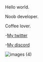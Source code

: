Hello world.

Noob developer.

Coffee lover.

-[My twitter](https://twitter.com/Thadeuks/ )

-[My discord](https://discord.com/channels/@me/Thadeuks#5628)


![images (4)](https://user-images.githubusercontent.com/93542549/144749159-1bda3ee0-53cd-40ee-a893-3b6a8b52c995.gif)
